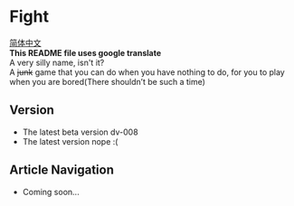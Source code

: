 # Fight
[简体中文](https://github.com/Infinity-Energy/fight/blob/dev/README-zh.md)  
**This README file uses google translate**  
A very silly name, isn't it?  
A ~~junk~~ game that you can do when you have nothing to do, for you to play when you are bored(There shouldn’t be such a time)
## Version
+ The latest beta version dv-008
+ The latest version nope :(
## Article Navigation
+ Coming soon...
